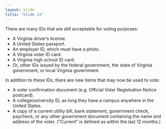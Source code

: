 ```yaml
---
layout: slide
title: "Slide 11"
---
```


There are many IDs that are still acceptable for voting purposes:

- A Virginia driver’s license.
- A United States passport.
- An employer ID, which must have a photo.
- A Virginia voter ID card.
- A Virginia high school ID card.
- Or, other IDs issued by the federal government, the state of Virginia government, or local Virginia government.

In addition to these IDs, there are new items that may now be used to vote:

- A voter confirmation document (e.g. Official Voter Registration Notice postcard). 
- A college/university ID, as long they have a campus anywhere in the United States.
- A copy of a current utility bill, bank statement, government check, paycheck, or any other government document containing the name and address of the voter. (“Current” is defined as within the last 12 months.)
